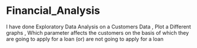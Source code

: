 # Financial_Analysis
I have done Exploratory Data Analysis on a Customers Data , Plot a Different graphs , Which parameter affects the customers on the basis of which they are going to apply for a loan (or) are not going to apply for a loan
